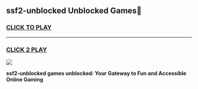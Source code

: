 
## ssf2-unblocked Unblocked Games👋
<h3>
<a href="https://news.freeplayer.one?title=ssf2-unblocked&ref=16F">CLICK TO PLAY</a></h3>
<hr>

<h3>
<a href="https://news.freeplayer.one?title=ssf2-unblocked&ref=16F">CLICK 2 PLAY</a>
  
</h3>

<a href="https://news.freeplayer.one?title=ssf2-unblocked&ref=16F/"><img src="https://clearcache.store/games.png"></a>


**ssf2-unblocked games unblocked: Your Gateway to Fun and Accessible Online Gaming**
